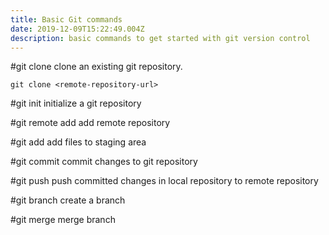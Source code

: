 ```yaml
---
title: Basic Git commands
date: 2019-12-09T15:22:49.004Z
description: basic commands to get started with git version control
---
```

#git clone
clone an existing git repository.
```
git clone <remote-repository-url>
```
#git init
initialize a git repository

#git remote add 
add remote repository

#git add 
add files to staging area

#git commit
commit changes to git repository

#git push
push committed changes in local repository to remote repository

#git branch
create a branch 

#git merge
merge branch

